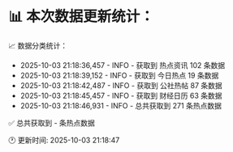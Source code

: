 📊 本次数据更新统计：
==========================

📈 数据分类统计：
- 2025-10-03 21:18:36,457 - INFO - 获取到 热点资讯 102 条数据
- 2025-10-03 21:18:39,152 - INFO - 获取到 今日热点 19 条数据
- 2025-10-03 21:18:42,487 - INFO - 获取到 公社热帖 87 条数据
- 2025-10-03 21:18:45,457 - INFO - 获取到 财经日历 63 条数据
- 2025-10-03 21:18:46,931 - INFO - 总共获取到 271 条热点数据

✅ 总共获取到 - 条热点数据

🕐 更新时间: 2025-10-03 21:18:47
